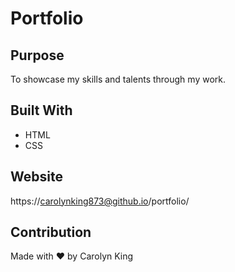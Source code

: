 # Portfolio

## Purpose 
To showcase my skills and talents through my work.

## Built With 
* HTML 
* CSS

## Website
https://carolynking873@github.io/portfolio/

## Contribution 
Made with ❤️ by Carolyn King
